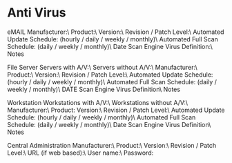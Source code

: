 # Anti Virus

eMAIL Manufacturer:\\
Product:\\
Version:\\
Revision / Patch Level:\\
Automated Update Schedule: (hourly / daily / weekly / monthly)\\
Automated Full Scan Schedule: (daily / weekly / monthly)\\
Date Scan Engine Virus Definition:\\
Notes

File Server Servers with A/V:\\
Servers without A/V:\\
Manufacturer:\\
Product:\\
Version:\\
Revision / Patch Level:\\
Automated Update Schedule: (hourly / daily / weekly / monthly)\\
Automated Full Scan Schedule: (daily / weekly / monthly)\\
DATE Scan Engine Virus Definition\\
Notes

Workstation Workstations with A/V:\\
Workstations without A/V:\\
Manufacturer:\\
Product: Version:\\
Revision / Patch Level:\\
Automated Update Schedule: (hourly / daily / weekly / monthly)\\
Automated Full Scan Schedule: (daily / weekly / monthly)\\
Date Scan Engine Virus Definition\\
Notes

Central Administration Manufacturer:\\
Product:\\
Version:\\
Revision / Patch Level:\\
URL (if web based):\\
User name:\\
Password:
